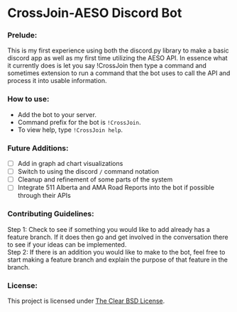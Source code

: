 # CrossJoin-AESO Discord Bot

### Prelude:
This is my first experience using both the discord.py library to make a basic discord app as well as my first time utilizing the AESO API. In essence what it currently does is let you say !CrossJoin then type a command and sometimes extension to run a command that the bot uses to call the API and process it into usable information.

### How to use:
- Add the bot to your server.
- Command prefix for the bot is `!CrossJoin`.
- To view help, type `!CrossJoin help`.

### Future Additions:
- [ ] Add in graph ad chart visualizations </br>
- [ ] Switch to using the discord `/` command notation </br>
- [ ] Cleanup and refinement of some parts of the system </br>
- [ ] Integrate 511 Alberta and AMA Road Reports into the bot if possible through their APIs

### Contributing Guidelines:
Step 1: Check to see if something you would like to add already has a feature branch. If it does then go and get involved in the conversation there to see if your ideas can be implemented.</br>
Step 2: If there is an addition you would like to make to the bot, feel free to start making a feature branch and explain the purpose of that feature in the branch.

### License:
This project is licensed under [The Clear BSD License](https://spdx.org/licenses/BSD-3-Clause-Clear.html).